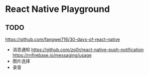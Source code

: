 # React Native Playground

## TODO

https://github.com/fangwei716/30-days-of-react-native

- 消息通知
  https://github.com/zo0r/react-native-push-notification
  https://rnfirebase.io/messaging/usage
- 图片选择
- 录音
